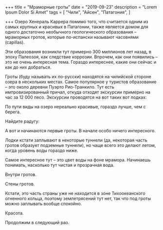 +++
title = "Мраморные гроты"
date = "2019-09-23"
description = "Lorem Ipsum Dolor Si Amet"
tags = [
    "Чили",
    "Айсен",
    "Патагония",
]

+++
Озеро Хенераль Каррера помимо того, что считается одним из самых крупных и красивых в Патагонии, также является домом для одного достаточно необычного геологического образования – мраморных гротов, которые по-испански называют часовнями (capillas).


Эти образования возникли тут примерно 300 миллионов лет назад, в эпоху Палеозоя, как следствие коррозии. Впрочем, как они появились – это не очень интересная тема. Гораздо интереснее, какие они сейчас и как до них добраться.

Гроты (буду называть их по-русски) находятся на чилийской стороне озера в нескольких местах. Самое популярное у туристов образование – это около деревни Пуэрто Рио-Транкило. Тут есть импровизированный причал, откуда отходят экскурсии примерно на час за 12 000 песо. Экскурсии проводятся на вот таких вот лодках:


По пути виды на озеро нереально красивые, гораздо лучше, чем с берега.


Найдите радугу:



А вот и начинаются первые гроты. В начале особо ничего интересного.






Лодки кстати заплывают в некоторые туннели (да, некоторая часть гротов образует подземные туннели), но чаще всего это делают летом, когда уровень воды гораздо ниже.




Самое интересное тут – это цвет воды на фоне мрамора. Начинаешь понимать, насколько тут чистая и прозрачная вода.



Внутри гротов.



Стены гротов.






Кстати, это часть страны уже не находится в зоне Тихоокеанского огненного кольца, поэтому землетрясений тут нет, так что под гроты можно заплывать вообще спокойно.




Красота.









Продолжим в следующий раз.
